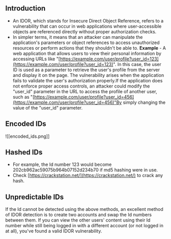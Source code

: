 ## Introduction
- An IDOR, which stands for Insecure Direct Object Reference, refers to a vulnerability that can occur in web applications where user-accessible objects are referenced directly without proper authorization checks.
- In simpler terms, it means that an attacker can manipulate the application's parameters or object references to access unauthorized resources or perform actions that they shouldn't be able to.
**Example** - 
A web application that allows users to view their personal information by accessing URLs like "[https://example.com/user/profile?user_id=123](https://example.com/user/profile?user_id=123)".
In this case, the user ID is used as a parameter to retrieve the user's profile from the server and display it on the page.
The vulnerability arises when the application fails to validate the user's authorization properly.If the application does not enforce proper access controls, an attacker could modify the "user_id" parameter in the URL to access the profile of another user, such as "[https://example.com/user/profile?user_id=456](https://example.com/user/profile?user_id=456)"By simply changing the value of the "user_id" parameter.

## Encoded IDs
![[encoded_ids.png]]

## Hashed IDs 
- For example, the Id number 123 would become 202cb962ac59075b964b07152d234b70 if md5 hashing were in use.
- Check [https://crackstation.net/](https://crackstation.net/) to crack any hash.

## Unpredictable IDs
If the Id cannot be detected using the above methods, an excellent method of IDOR detection is to create two accounts and swap the Id numbers between them. If you can view the other users' content using their Id number while still being logged in with a different account (or not logged in at all), you've found a valid IDOR vulnerability.
